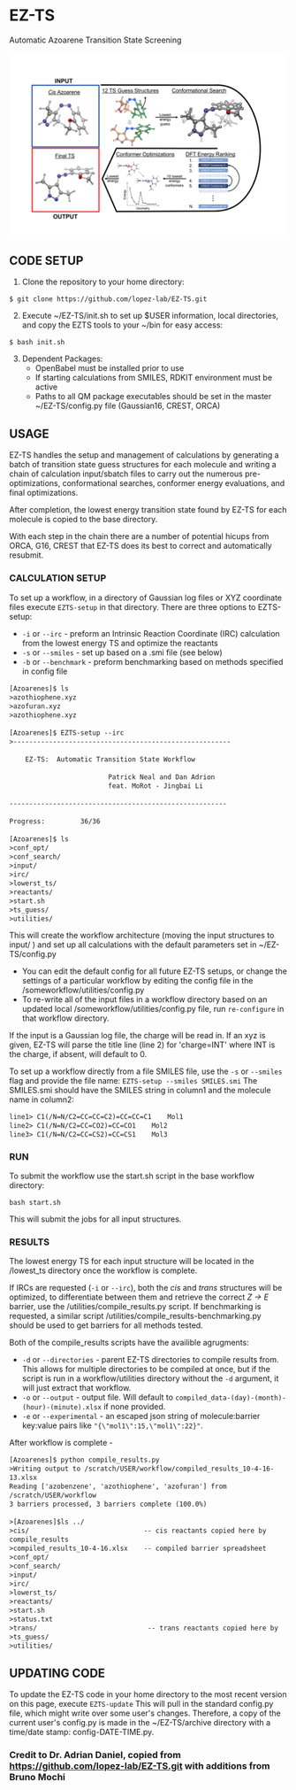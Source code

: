 # EZ-TS
Automatic Azoarene Transition State Screening

![autots-workflow](EZTS-workflow.png)

## CODE SETUP

1. Clone the repository to your home directory:
```
$ git clone https://github.com/lopez-lab/EZ-TS.git
```
2. Execute ~/EZ-TS/init.sh to set up $USER information, local directories, and copy the EZTS tools to your ~/bin for easy access:
```
$ bash init.sh
```
3. Dependent Packages:
    * OpenBabel must be installed prior to use
    * If starting calculations from SMILES, RDKIT environment must be active
    * Paths to all QM package executables should be set in the master ~/EZ-TS/config.py file (Gaussian16, CREST, ORCA)

## USAGE
EZ-TS handles the setup and management of calculations by generating a batch of transition state guess structures for each molecule and writing a chain of calculation input/sbatch files to carry out the numerous pre-optimizations, conformational searches, conformer energy evaluations, and final optimizations. 

After completion, the lowest energy transition state found by EZ-TS for each molecule is copied to the base directory. 

With each step in the chain there are a number of potential hicups from ORCA, G16, CREST that EZ-TS does its best to correct and automatically resubmit.

   ### CALCULATION SETUP
To set up a workflow, in a directory of Gaussian log files or XYZ coordinate files execute ```EZTS-setup``` in that directory.
There are three options to EZTS-setup: 
 * ```-i``` or ```--irc``` - preform an Intrinsic Reaction Coordinate (IRC) calculation from the lowest energy TS and optimize the reactants
 * ```-s``` or ```--smiles``` - set up based on a .smi file (see below)
 * ```-b``` or ```--benchmark``` - preform benchmarking based on methods specified in config file

```
[Azoarenes]$ ls
>azothiophene.xyz
>azofuran.xyz
>azothiophene.xyz

[Azoarenes]$ EZTS-setup --irc
>-------------------------------------------------------

    EZ-TS:  Automatic Transition State Workflow

                         Patrick Neal and Dan Adrion
                         feat. MoRot - Jingbai Li

-------------------------------------------------------

Progress:         36/36

[Azoarenes]$ ls
>conf_opt/
>conf_search/
>input/
>irc/
>lowerst_ts/
>reactants/
>start.sh
>ts_guess/
>utilities/
```
This will create the workflow architecture (moving the input structures to input/ ) and set up all calculations with the default parameters set in ~/EZ-TS/config.py
  * You can edit the default config for all future EZ-TS setups, or change the settings of a particular workflow by editing the config file in the /someworkflow/utilities/config.py
  * To re-write all of the input files in a workflow directory based on an updated local /someworkflow/utilities/config.py file, run ```re-configure```  in that workflow directory.
            
If the input is a Gaussian log file, the charge will be read in. If an xyz is given, EZ-TS will parse the title line (line 2) for 'charge=INT' where INT is the charge, if absent, will default to 0.

To set up a workflow directly from a file SMILES file, use the ```-s``` or ```--smiles``` flag and provide the file name: ```EZTS-setup --smiles SMILES.smi```
The SMILES.smi should have the SMILES string in column1 and the molecule name in column2:

    line1> C1(/N=N/C2=CC=CC=C2)=CC=CC=C1    Mol1
    line2> C1(/N=N/C2=CC=CO2)=CC=CO1    Mol2       
    line3> C1(/N=N/C2=CC=CS2)=CC=CS1    Mol3       
              
   ### RUN
To submit the workflow use the start.sh script in the base workflow directory: 
```
bash start.sh
```
   This will submit the jobs for all input structures.
   
   ### RESULTS
The lowest energy TS for each input structure will be located in the /lowest_ts directory once the workflow is complete. 

If IRCs are requested (```-i``` or ```--irc```), both the _cis_ and _trans_ structures will be optimized, to differentiate between them and retrieve the correct _Z -> E_ barrier, use the /utilities/compile_results.py script. If benchmarking is requested, a similar script /utilities/compile_results-benchmarking.py should be used to get barriers for all methods tested.

Both of the compile_results scripts have the availible agrugments:
 * ```-d``` or ```--directories``` - parent EZ-TS directories to compile results from. This allows for multiple directories to be compiled at once, but if the script is run in a workflow/utilities directory without the ```-d``` argument, it will just extract that workflow.
 * ```-o``` or ```--output``` - output file. Will default to ```compiled_data-(day)-(month)-(hour)-(minute).xlsx``` if none provided. 
 * ```-e``` or ```--experimental``` - an escaped json string of molecule:barrier key:value pairs like ```"{\"mol1\":15,\"mol1\":22}"```. 

After workflow is complete - 
```[Azoarenes]$ cd utilities
[Azoarenes]$ python compile_results.py
>Writing output to /scratch/USER/workflow/compiled_results_10-4-16-13.xlsx
Reading ['azobenzene', 'azothiophene', 'azofuran'] from /scratch/USER/workflow
3 barriers processed, 3 barriers complete (100.0%)

>[Azoarenes]$ls ../
>cis/                             -- cis reactants copied here by compile_results
>compiled_results_10-4-16.xlsx    -- compiled barrier spreadsheet
>conf_opt/
>conf_search/
>input/
>irc/
>lowerst_ts/
>reactants/
>start.sh
>status.txt
>trans/                            -- trans reactants copied here by
>ts_guess/
>utilities/
```

## UPDATING CODE

   To update the EZ-TS code in your home directory to the most recent version on this page, execute ```EZTS-update```
   This will pull in the standard config.py file, which might write over some user's changes. Therefore, a copy of the current user's config.py is made in the ~/EZ-TS/archive directory with a time/date stamp: config-DATE-TIME.py.

### Credit to Dr. Adrian Daniel, copied from https://github.com/lopez-lab/EZ-TS.git with additions from Bruno Mochi


